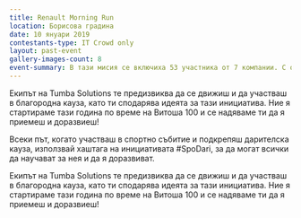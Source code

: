 ```yaml
---
title: Renault Morning Run
location: Борисова градина
date: 10 януари 2019
contestants-type: IT Crowd only
layout: past-event
gallery-images-count: 8
event-summary: В тази мисия се включиха 53 участника от 7 компании. С общи усилия събрахме 2400 лв., които ще бъдат дарени на сдружение "Деца с онкохематологични заболявания". Благодарим ви за участието
---
```


Екипът на Tumba Solutions те предизвиква да се движиш и да участваш в благородна кауза, като ти сподарява идеята за тази инициатива. Ние я стартираме тази година по време на Витоша 100 и се надяваме ти да я приемеш и доразвиеш! 

Всеки път, когато участваш в спортно събитие и подкрепяш дарителска кауза, използвай хаштага на инициативата #SpoDari, за да могат всички да научават за нея и да я доразвиват. 

Екипът на Tumba Solutions те предизвиква да се движиш и да участваш в благородна кауза, като ти сподарява идеята за тази инициатива. Ние я стартираме тази година по време на Витоша 100 и се надяваме ти да я приемеш и доразвиеш!

